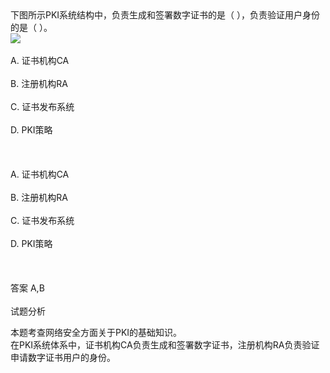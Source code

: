 <div class="detail lh2">下图所示PKI系统结构中，负责生成和签署数字证书的是（  ），负责验证用户身份的是（  ）。<br/>
<img src="https://lstatic.xisaiwang.com/tiku/UploadFiles/2013-8/828_978779.jpg"/><br/><br/>A. 证书机构CA<br/><br/>B. 注册机构RA<br/><br/>C. 证书发布系统<br/><br/>D. PKI策略<br/><br/><br/><br/>A. 证书机构CA<br/><br/>B. 注册机构RA<br/><br/>C. 证书发布系统<br/><br/>D. PKI策略<br/><br/><br/><br/>答案 A,B<br/><br/>试题分析<br/><p>本题考查网络安全方面关于PKI的基础知识。<br/>
在PKI系统体系中，证书机构CA负责生成和签署数字证书，注册机构RA负责验证申请数字证书用户的身份。</p></div>